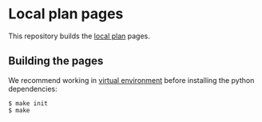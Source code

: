 # Local plan pages

This repository builds the [local plan](https://digital-land.github.io/local-plan/) pages.

## Building the pages

We recommend working in [virtual environment](http://docs.python-guide.org/en/latest/dev/virtualenvs/) before installing the python dependencies:

    $ make init
    $ make
